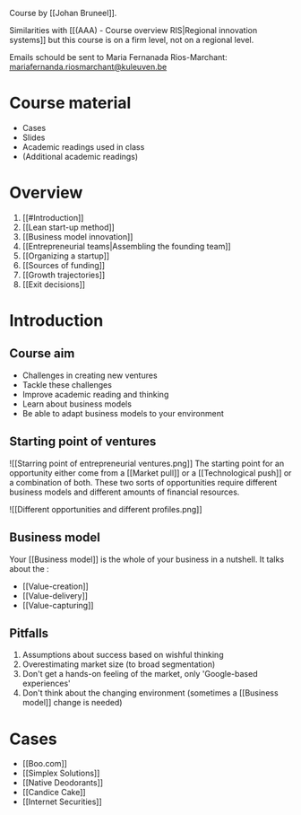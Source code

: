 Course by [[Johan Bruneel]].

Similarities with [[(AAA) - Course overview RIS|Regional innovation systems]] but this course is on a firm level, not on a regional level.

Emails schould be sent to Maria Fernanada Rios-Marchant: mariafernanda.riosmarchant@kuleuven.be
# Course material
- Cases
- Slides
- Academic readings used in class
- (Additional academic readings)
# Overview
1. [[#Introduction]]
2. [[Lean start-up method]]
3. [[Business model innovation]]
4. [[Entrepreneurial teams|Assembling the founding team]]
5. [[Organizing a startup]]
6. [[Sources of funding]]
7. [[Growth trajectories]]
8. [[Exit decisions]]
# Introduction
## Course aim
- Challenges in creating new ventures
- Tackle these challenges
- Improve academic reading and thinking
- Learn about business models
- Be able to adapt business models to your environment
## Starting point of ventures
![[Starring point of entrepreneurial ventures.png]]
The starting point for an opportunity either come from a [[Market pull]] or a [[Technological push]] or a combination of both. These two sorts of opportunities require different business models and different amounts of financial resources.

![[Different opportunities and different profiles.png]]
## Business model
Your [[Business model]] is the whole of your business in a nutshell. It talks about the :
- [[Value-creation]] 
- [[Value-delivery]] 
- [[Value-capturing]] 
## Pitfalls
1. Assumptions about success based on wishful thinking
2. Overestimating market size (to broad segmentation)
3. Don't get a hands-on feeling of the market, only 'Google-based experiences'
4. Don't think about the changing environment (sometimes a [[Business model]] change is needed)
# Cases
- [[Boo.com]] 
- [[Simplex Solutions]]
- [[Native Deodorants]] 
- [[Candice Cake]]
- [[Internet Securities]]